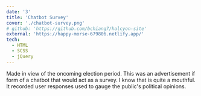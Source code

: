 ```yaml
---
date: '3'
title: 'Chatbot Survey'
cover: './chatbot-survey.png'
# github: 'https://github.com/bchiang7/halcyon-site'
external: 'https://happy-morse-679806.netlify.app/'
tech:
  - HTML
  - SCSS
  - jQuery
---
```


Made in view of the oncoming election period. This was an advertisement if form of a chatbot that would act as a survey. I know that is quite a mouthful. It recorded user responses used to gauge the public's political opinions.
